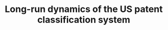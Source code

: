 ---
layout: default
citation: Lafond, Francois, 2018, "Long-run dynamics of the US patent classification
  system", https://doi.org/10.7910/DVN/ZJCDCE, Harvard Dataverse, V1
contributors: Francis Lafond
cost: None
description: The dataset contains several files used in the paper "Long-run dynamics
  of the US patent classification system" by François Lafond and Daniel Kim. The files
  contain data on the evolution of the number of classes in the United States Patent
  Classification System between 1836 and 2015, data on the original (at grant date)
  and current (2015) primary classification at the class level of patents granted
  between 1976 and 2015, and related supporting files.
last_edit: Mon, 19 Jun 2023 17:04:25 GMT
location: https://dataverse.harvard.edu/dataset.xhtml?persistentId=doi:10.7910/DVN/ZJCDCE
maintained_by: Francis Lafond
open_access: 'TRUE'
shortname: long-run
tags:
- patents
- classification systems
- reclassification
terms_of_use: CC0 1.0
timeframe: 1976-2015
title: Long-run dynamics of the US patent classification system
uuid: 4174f5a8-6590-4953-a430-2d530d354670
versioning: 'TRUE'
---